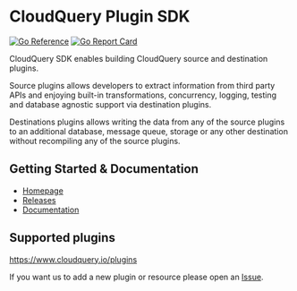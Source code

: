 # CloudQuery Plugin SDK

[![Go Reference](https://pkg.go.dev/badge/github.com/cloudquery/plugin-sdk#section-readme.svg)](https://pkg.go.dev/github.com/cloudquery/plugin-sdk#section-readme) [![Go Report Card](https://goreportcard.com/badge/github.com/cloudquery/plugin-sdk)](https://goreportcard.com/report/github.com/cloudquery/plugin-sdk) 

CloudQuery SDK enables building CloudQuery source and destination plugins.

Source plugins allows developers to extract information from third party APIs and enjoying built-in transformations, concurrency, logging, testing and database agnostic support via destination plugins.

Destinations plugins allows writing the data from any of the source plugins to an additional database, message queue, storage or any other destination without recompiling any of the source plugins.

## Getting Started & Documentation

* [Homepage](https://www.cloudquery.io)
* [Releases](https://github.com/cloudquery/cloudquery/releases?q=cli%2F&expanded=true)
* [Documentation](https://www.cloudquery.io/docs)

## Supported plugins

<https://www.cloudquery.io/plugins>

If you want us to add a new plugin or resource please open an [Issue](https://github.com/cloudquery/cloudquery/issues).
